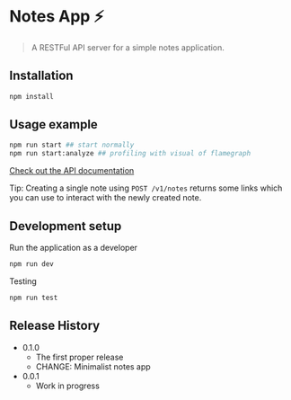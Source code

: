 # Notes App ⚡️
> A RESTFul API server for a simple notes application.

## Installation

```sh
npm install
```

## Usage example

```sh
npm run start ## start normally
npm run start:analyze ## profiling with visual of flamegraph
```

[Check out the API documentation](https://documenter.getpostman.com/view/462330/RztppnGJ)

Tip: Creating a single note using `POST /v1/notes` returns some links which you can use to interact with the newly created note.

## Development setup

Run the application as a developer

```sh
npm run dev
```

Testing

```sh
npm run test    
```

## Release History

* 0.1.0
    * The first proper release
    * CHANGE: Minimalist notes app
* 0.0.1
    * Work in progress
